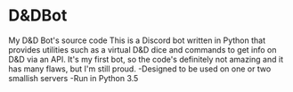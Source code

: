 # D&DBot
My D&amp;D Bot's source code
This is a Discord bot written in Python that provides utilities such as a virtual D&D dice and commands to get info on D&D via an API. 
It's my first bot, so the code's definitely not amazing and it has many flaws, but I'm still proud.
-Designed to be used on one or two smallish servers
-Run in Python 3.5
